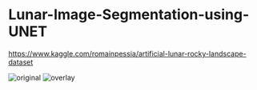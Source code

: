 # Lunar-Image-Segmentation-using-UNET

https://www.kaggle.com/romainpessia/artificial-lunar-rocky-landscape-dataset




![original](https://user-images.githubusercontent.com/68292273/122730517-ec393980-d297-11eb-992d-6b4fef1ec1d5.jpg)
![overlay](https://user-images.githubusercontent.com/68292273/122730457-db88c380-d297-11eb-8685-9681234c44d2.jpg)
